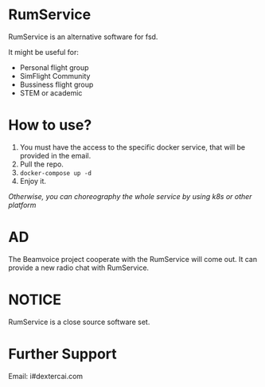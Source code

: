 # RumService

RumService is an alternative software for fsd.

It might be useful for:
- Personal flight group
- SimFlight Community
- Bussiness flight group
- STEM or academic

# How to use?

1. You must have the access to the specific docker service, that will be provided in the email.
2. Pull the repo.
3. `docker-compose up -d`
4. Enjoy it.

*Otherwise, you can choreography the whole service by using k8s or other platform*
# AD
The Beamvoice project cooperate with the RumService will come out. It can provide a new radio chat with RumService.
# NOTICE

RumService is a close source software set.

# Further Support

Email: i#dextercai.com


